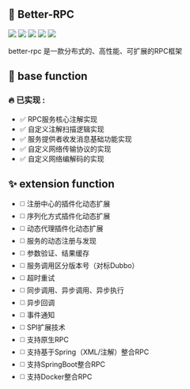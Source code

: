 ## :rocket: Better-RPC

![](https://img.shields.io/badge/message-queue-red) ![](https://img.shields.io/badge/technological-rpc-red) ![](https://img.shields.io/badge/technological-netty-yellow) ![](https://img.shields.io/badge/rpc-springboot-green) ![](https://img.shields.io/badge/methods-RPC-blue)

better-rpc 是一款分布式的、高性能、可扩展的RPC框架

## :pushpin: base function

### :fire: 已实现 :

- :white_check_mark: RPC服务核心注解实现
- :white_check_mark: 自定义注解扫描逻辑实现
- :white_check_mark: 服务提供者收发消息基础功能实现
- :white_check_mark: 自定义网络传输协议的实现
- :white_check_mark: 自定义网络编解码的实现

## :sparkles: extension function

- :white_medium_square: 注册中心的插件化动态扩展
- :white_medium_square: 序列化方式插件化动态扩展
- :white_medium_square: 动态代理插件化动态扩展
- :white_medium_square: 服务的动态注册与发现
- :white_medium_square: 参数验证、结果缓存
- :white_medium_square: 服务调用区分版本号（对标Dubbo）
- :white_medium_square: 超时重试
- :white_medium_square: 同步调用、异步调用、异步执行
- :white_medium_square: 异步回调
- :white_medium_square: 事件通知
- :white_medium_square: SPI扩展技术
- :white_medium_square: 支持原生RPC
- :white_medium_square: 支持基于Spring（XML/注解）整合RPC
- :white_medium_square: 支持SpringBoot整合RPC
- :white_medium_square: 支持Docker整合RPC

